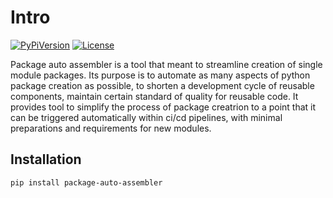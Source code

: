 # Intro

[![PyPiVersion](https://img.shields.io/pypi/v/package-auto-assembler)](https://pypi.org/project/package-auto-assembler/) [![License](https://img.shields.io/github/license/Kiril-Mordan/reusables)](https://github.com/Kiril-Mordan/reusables/blob/main/LICENSE)

Package auto assembler is a tool that meant to streamline creation of single module packages.
Its purpose is to automate as many aspects of python package creation as possible,
to shorten a development cycle of reusable components, maintain certain standard of quality
for reusable code. It provides tool to simplify the process of package creatrion
to a point that it can be triggered automatically within ci/cd pipelines,
with minimal preparations and requirements for new modules.


## Installation

```bash
pip install package-auto-assembler
```

